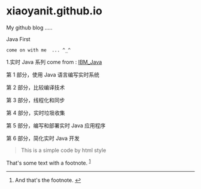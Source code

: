 xiaoyanit.github.io
===================

My github blog .....


Java First

`come on with me  ... ^_^` 

1.实时 Java 系列
come from : [IBM_Java](http://www.ibm.com/developerworks/cn/java/j-rtj/?ca=j-h-p)

第 1 部分，使用 Java 语言编写实时系统 

第 2 部分，比较编译技术

第 3 部分，线程化和同步 

第 4 部分，实时垃圾收集 

第 5 部分，编写和部署实时 Java 应用程序 

第 6 部分，简化实时 Java 开发


>This is a simple code by html style


<p>That's some text with a footnote.
   <sup id="fnref-1"><a href="#fn-1" class="footnote-ref">1</a></sup></p>

<div class="footnotes">
<hr />
<ol>

<li id="fn-1">
<p>And that's the footnote.
   <a href="#fnref-1" class="footnote-backref">&#8617;</a></p>
</li>

</ol>
</div>




















































